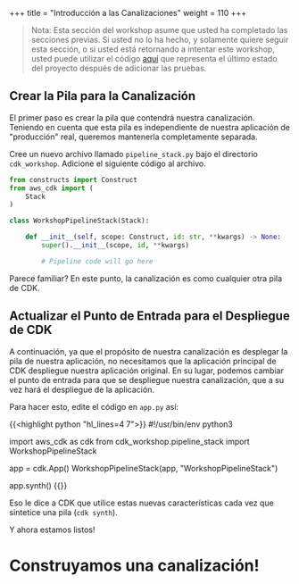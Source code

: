 +++
title = "Introducción a las Canalizaciones"
weight = 110
+++

> Nota: Esta sección del workshop asume que usted ha completado las secciones previas.  Si usted no lo ha hecho, y solamente quiere seguir esta sección, o si usted está retornando a intentar este workshop, usted puede utilizar el código [aquí](https://github.com/aws-samples/aws-cdk-intro-workshop/tree/master/code/python/main-workshop) que representa el último estado del proyecto después de adicionar las pruebas.

## Crear la Pila para la Canalización
El primer paso es crear la pila que contendrá nuestra canalización.
Teniendo en cuenta que esta pila es independiente de nuestra aplicación de "producción" real, queremos mantenerla completamente separada.

Cree un nuevo archivo llamado `pipeline_stack.py` bajo el directorio `cdk_workshop`. Adicione el siguiente código al archivo.

```python
from constructs import Construct
from aws_cdk import (
    Stack
)

class WorkshopPipelineStack(Stack):

    def __init__(self, scope: Construct, id: str, **kwargs) -> None:
        super().__init__(scope, id, **kwargs)

        # Pipeline code will go here
```
Parece familiar? En este punto, la canalización es como cualquier otra pila de CDK.

## Actualizar el Punto de Entrada para el Despliegue de CDK
A continuación, ya que el propósito de nuestra canalización es desplegar la pila de nuestra aplicación, no necesitamos que la aplicación principal de CDK despliegue nuestra aplicación original. En su lugar, podemos cambiar el punto de entrada para que se despliegue nuestra canalización, que a su vez hará el despliegue de la aplicación.

Para hacer esto, edite el código en `app.py` así:

{{<highlight python "hl_lines=4 7">}}
#!/usr/bin/env python3

import aws_cdk as cdk
from cdk_workshop.pipeline_stack import WorkshopPipelineStack

app = cdk.App()
WorkshopPipelineStack(app, "WorkshopPipelineStack")

app.synth()
{{</highlight>}}

Eso le dice a CDK que utilice estas nuevas características cada vez que sintetice una pila (`cdk synth`).

Y ahora estamos listos!

# Construyamos una canalización!
